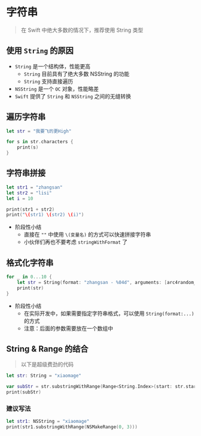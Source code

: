 # 字符串

> 在 Swift 中绝大多数的情况下，推荐使用 String 类型

## 使用 `String` 的原因

* `String` 是一个结构体，性能更高
    * `String` 目前具有了绝大多数 NSString 的功能
    * `String` 支持直接遍历
* `NSString` 是一个 `OC` 对象，性能略差
* `Swift` 提供了 `String` 和 `NSString` 之间的无缝转换

## 遍历字符串

```swift
let str = "我要飞的更High"

for s in str.characters {
    print(s)
}
```

## 字符串拼接

```swift
let str1 = "zhangsan"
let str2 = "lisi"
let i = 10

print(str1 + str2)
print("\(str1) \(str2) \(i)")
```

* 阶段性小结
    * 直接在 `""` 中使用 `\(变量名)` 的方式可以快速拼接字符串
    * 小伙伴们再也不要考虑 `stringWithFormat` 了


## 格式化字符串

```swift
for _ in 0...10 {
    let str = String(format: "zhangsan - %04d", arguments: [arc4random_uniform(100)])
    print(str)
}
```

* 阶段性小结
    * 在实际开发中，如果需要指定字符串格式，可以使用 `String(format:...)` 的方式
    * 注意：后面的参数需要放在一个数组中

## String & Range 的结合

> 以下是超级费劲的代码

```swift
let str: String = "xiaomage"

var subStr = str.substringWithRange(Range<String.Index>(start: str.startIndex, end: str.endIndex))
print(subStr)
```

### 建议写法

```swift
let str1: NSString = "xiaomage"
print(str1.substringWithRange(NSMakeRange(0, 3)))
```

